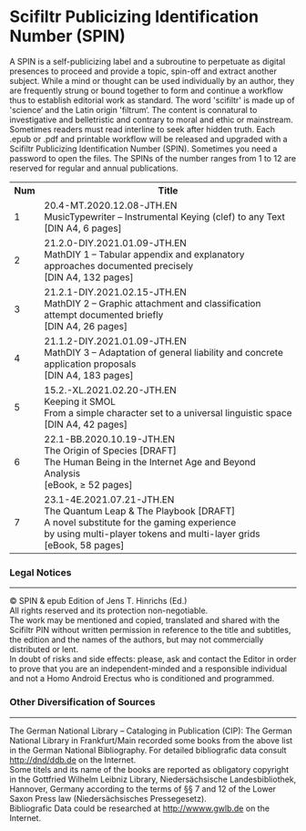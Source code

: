 # Scifiltr Publicizing Identification Number (SPIN)
A SPIN is a self-publicizing label and a subroutine to perpetuate as digital presences to proceed and provide a topic, spin-off and extract another subject. While a mind or thought can be used individually by an author, they are frequently strung or bound together to form and continue a workflow thus to establish editorial work as standard. The word 'scifiltr' is made up of 'science‘ and the Latin origin 'filtrum‘. The content is connatural to investigative and belletristic and contrary to moral and ethic or mainstream. Sometimes readers must read interline to seek after hidden truth. Each .epub or .pdf and printable workflow will be released and upgraded with a Scifiltr Publicizing Identification Number (SPIN). Sometimes you need a password to open the files. The SPINs of the number ranges from 1 to 12 are reserved for regular and annual publications.
<table>
  <tr class="header">
    <th style="width:5%">Num</th>
    <th style="width:95%">Title</th>
  </tr>
  <tr>
<td>1</td>
<td>20.4-MT.2020.12.08-JTH.EN<br>MusicTypewriter – Instrumental Keying (clef) to any Text<br>[DIN A4, 6 pages]</td>
  </tr>
  <tr>
<td>2</td>
<td>21.2.0-DIY.2021.01.09-JTH.EN<br>MathDIY 1 – Tabular appendix and explanatory approaches documented precisely<br>[DIN A4, 132 pages]</td>
  </tr>
  <tr>
<td>3</td>
<td>21.2.1-DIY.2021.02.15-JTH.EN<br>MathDIY 2 – Graphic attachment and classification attempt documented briefly<br>[DIN A4, 26 pages]</td>
  </tr>
    <tr>
<td>4</td>
<td>21.1.2-DIY.2021.01.09-JTH.EN<br>MathDIY 3 – Adaptation of general liability and concrete application proposals<br>[DIN A4, 183 pages]</td>
  </tr>
    <tr>
<td>5</td>
<td>15.2.-XL.2021.02.20-JTH.EN<br>Keeping it SMOL<br>From a simple character set to a universal linguistic space<br>[DIN A4, 42 pages]</td>
  </tr>
    <tr>
<td>6</td>
<td>22.1-BB.2020.10.19-JTH.EN<br>The Origin of Species [DRAFT]<br>The Human Being in the Internet Age and Beyond Analysis
<br>[eBook, ≥ 52 pages]</td>
  </tr>
    <tr>
<td>7</td>
<td>23.1-4E.2021.07.21-JTH.EN<br>The Quantum Leap & The Playbook [DRAFT]<br>A novel substitute for the gaming experience <br>by using multi-player tokens and multi-layer grids
<br>[eBook, 58 pages]</td>
  </tr>
</table>
<h3>Legal Notices</h3>
<hr>
<p>© SPIN & epub Edition of Jens T. Hinrichs (Ed.)<br>
All rights reserved and its protection non-negotiable.<br> 
The work may be mentioned and copied, translated and shared with the Scifiltr PIN without written permission in reference to the title and subtitles, the edition and the names of the authors, but may not commercially distributed or lent.<br>
In doubt of risks and side effects: please, ask and contact the Editor in order to prove that you are an independent-minded and a responsible individual and not a Homo Android Erectus who is conditioned and programmed.</p>
<h3>Other Diversification of Sources</h3>
<hr>
<p>The German National Library – Cataloging in Publication (CIP): 
The German National Library in Frankfurt/Main recorded some books from the above list in the German National Bibliography. For detailed bibliografic data consult  <a href="http://dnb/ddb.de">http://dnd/ddb.de</a> on the Internet.<br>
Some titels and its name of the books are reported as obligatory copyright in the Gottfried Wilhelm Leibniz Library, Niedersächsische Landesbibliothek, Hannover, Germany according to the terms of §§ 7 and 12 of the Lower Saxon Press law (Niedersächsisches Pressegesetz).<br> 
Bibliografic Data could be researched at <a href="http://www.gwlb.de">http://wwww.gwlb.de</a> on the Internet.</p>
